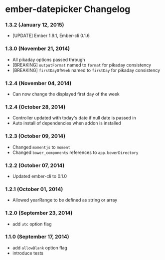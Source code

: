 # ember-datepicker Changelog

### 1.3.2 (January 12, 2015)
 * [UPDATE] Ember 1.9.1, Ember-cli 0.1.6

### 1.3.0 (November 21, 2014)
 * All pikaday options passed through
 * [BREAKING] `outputFormat` named to `format` for pikaday consistency
 * [BREAKING] `firstDayOfWeek` named to `firstDay` for pikaday consistency


### 1.2.4 (November 04, 2014)

* Can now change the displayed first day of the week

### 1.2.4 (October 28, 2014)

* Controller updated with today's date if null date is passed in
* Auto install of dependencies when addon is installed

### 1.2.3 (October 09, 2014)

* Changed `momentjs` to `moment`
* Changed `bower_components` references to `app.bowerDirectory`

### 1.2.2 (October 07, 2014)

* Updated ember-cli to 0.1.0

### 1.2.1 (October 01, 2014)

* Allowed yearRange to be defined as string or array

### 1.2.0 (September 23, 2014)

* add `utc` option flag

### 1.1.0 (September 17, 2014)

* add `allowBlank` option flag
* introduce tests
